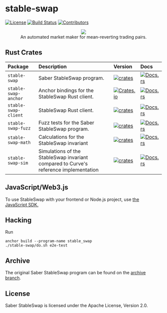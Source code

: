 # stable-swap

[![License](https://img.shields.io/crates/l/stable-swap-anchor)](https://github.com/saber-hq/stable-swap/blob/master/LICENSE)
[![Build Status](https://img.shields.io/github/workflow/status/saber-hq/stable-swap/Program/master)](https://github.com/saber-hq/stable-swap/actions/workflows/program.yml?query=branch%3Amaster)
[![Contributors](https://img.shields.io/github/contributors/saber-hq/stable-swap)](https://github.com/saber-hq/stable-swap/graphs/contributors)

<div align="center">
    <img src="/assets/banner.png" />
</div>

<div align="center">
    An automated market maker for mean-reverting trading pairs.
</div>

## Rust Crates

| Package              | Description                                                                          | Version                                                                                                         | Docs                                                                                           |
| :------------------- | :----------------------------------------------------------------------------------- | :-------------------------------------------------------------------------------------------------------------- | :--------------------------------------------------------------------------------------------- |
| `stable-swap`        | Saber StableSwap program.                                                            | [![crates](https://img.shields.io/crates/v/stable-swap)](https://crates.io/crates/stable-swap)                  | [![Docs.rs](https://docs.rs/stable-swap/badge.svg)](https://docs.rs/stable-swap)               |
| `stable-swap-anchor` | Anchor bindings for the StableSwap Rust client.                                      | [![Crates.io](https://img.shields.io/crates/v/stable-swap-anchor)](https://crates.io/crates/stable-swap-anchor) | [![Docs.rs](https://docs.rs/stable-swap-anchor/badge.svg)](https://docs.rs/stable-swap-anchor) |
| `stable-swap-client` | StableSwap Rust client.                                                              | [![crates](https://img.shields.io/crates/v/stable-swap-client)](https://crates.io/crates/stable-swap-client)    | [![Docs.rs](https://docs.rs/stable-swap-client/badge.svg)](https://docs.rs/stable-swap-client) |
| `stable-swap-fuzz`   | Fuzz tests for the Saber StableSwap program.                                         | [![crates](https://img.shields.io/crates/v/stable-swap-fuzz)](https://crates.io/crates/stable-swap-fuzz)        | [![Docs.rs](https://docs.rs/stable-swap-fuzz/badge.svg)](https://docs.rs/stable-swap-fuzz)     |
| `stable-swap-math`   | Calculations for the StableSwap invariant                                            | [![crates](https://img.shields.io/crates/v/stable-swap-math)](https://crates.io/crates/stable-swap-math)        | [![Docs.rs](https://docs.rs/stable-swap-math/badge.svg)](https://docs.rs/stable-swap-math)     |
| `stable-swap-sim`    | Simulations of the StableSwap invariant compared to Curve's reference implementation | [![crates](https://img.shields.io/crates/v/stable-swap-sim)](https://crates.io/crates/stable-swap-sim)          | [![Docs.rs](https://docs.rs/stable-swap-sim/badge.svg)](https://docs.rs/stable-swap-sim)       |

## JavaScript/Web3.js

To use StableSwap with your frontend or Node.js project, use [the JavaScript SDK.](https://github.com/saber-hq/saber-common/tree/master/packages/stableswap-sdk)

## Hacking

Run

```
anchor build --program-name stable_swap
./stable-swap/do.sh e2e-test
```

## Archive

The original Saber StableSwap program can be found on the [archive branch](https://github.com/saber-hq/stable-swap/tree/archive).

## License

Saber StableSwap is licensed under the Apache License, Version 2.0.
